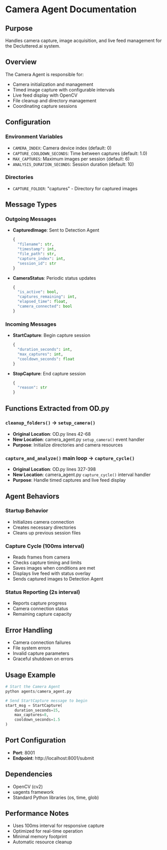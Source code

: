 # Camera Agent Documentation

## Purpose
Handles camera capture, image acquisition, and live feed management for the Decluttered.ai system.

## Overview
The Camera Agent is responsible for:
- Camera initialization and management
- Timed image capture with configurable intervals
- Live feed display with OpenCV
- File cleanup and directory management
- Coordinating capture sessions

## Configuration

### Environment Variables
- `CAMERA_INDEX`: Camera device index (default: 0)
- `CAPTURE_COOLDOWN_SECONDS`: Time between captures (default: 1.0)
- `MAX_CAPTURES`: Maximum images per session (default: 6)
- `ANALYSIS_DURATION_SECONDS`: Session duration (default: 10)

### Directories
- `CAPTURE_FOLDER`: "captures" - Directory for captured images

## Message Types

### Outgoing Messages
- **CapturedImage**: Sent to Detection Agent
  ```python
  {
    "filename": str,
    "timestamp": int,
    "file_path": str,
    "capture_index": int,
    "session_id": str
  }
  ```

- **CameraStatus**: Periodic status updates
  ```python
  {
    "is_active": bool,
    "captures_remaining": int,
    "elapsed_time": float,
    "camera_connected": bool
  }
  ```

### Incoming Messages
- **StartCapture**: Begin capture session
  ```python
  {
    "duration_seconds": int,
    "max_captures": int,
    "cooldown_seconds": float
  }
  ```

- **StopCapture**: End capture session
  ```python
  {
    "reason": str
  }
  ```

## Functions Extracted from OD.py

### `cleanup_folders()` → `setup_camera()`
- **Original Location**: OD.py lines 42-68
- **New Location**: camera_agent.py `setup_camera()` event handler
- **Purpose**: Initialize directories and camera resources

### `capture_and_analyze()` main loop → `capture_cycle()`
- **Original Location**: OD.py lines 327-398
- **New Location**: camera_agent.py `capture_cycle()` interval handler
- **Purpose**: Handle timed captures and live feed display

## Agent Behaviors

### Startup Behavior
- Initializes camera connection
- Creates necessary directories
- Cleans up previous session files

### Capture Cycle (100ms interval)
- Reads frames from camera
- Checks capture timing and limits
- Saves images when conditions are met
- Displays live feed with status overlay
- Sends captured images to Detection Agent

### Status Reporting (2s interval)
- Reports capture progress
- Camera connection status
- Remaining capture capacity

## Error Handling
- Camera connection failures
- File system errors
- Invalid capture parameters
- Graceful shutdown on errors

## Usage Example

```python
# Start the Camera Agent
python agents/camera_agent.py

# Send StartCapture message to begin
start_msg = StartCapture(
    duration_seconds=15,
    max_captures=8,
    cooldown_seconds=1.5
)
```

## Port Configuration
- **Port**: 8001
- **Endpoint**: http://localhost:8001/submit

## Dependencies
- OpenCV (cv2)
- uagents framework
- Standard Python libraries (os, time, glob)

## Performance Notes
- Uses 100ms interval for responsive capture
- Optimized for real-time operation
- Minimal memory footprint
- Automatic resource cleanup